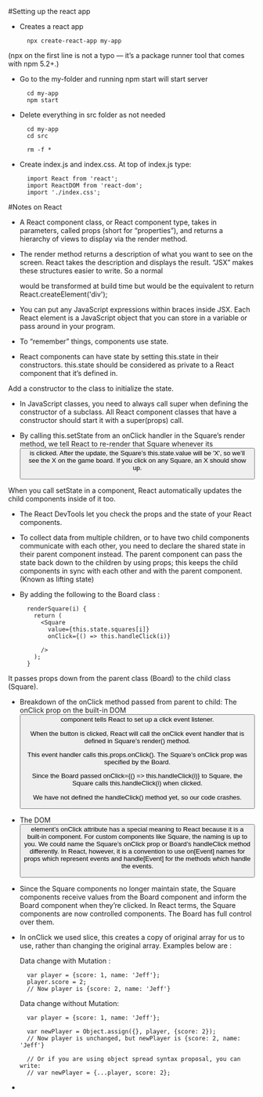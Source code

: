 #Setting up the react app

* Creates a react app

        npx create-react-app my-app

(npx on the first line is not a typo — it’s a package runner tool that comes with npm 5.2+.)

* Go to the my-folder and running npm start will start server

        cd my-app
        npm start

* Delete everything in src folder as not needed

        cd my-app
        cd src

        rm -f *

* Create index.js and index.css. At top of index.js type:

        import React from 'react';
        import ReactDOM from 'react-dom';
        import './index.css';

#Notes on React

* A React component class, or React component type, takes in parameters, called props (short for “properties”), and returns a hierarchy of views to display via the render method.

* The render method returns a description of what you want to see on the screen. React takes the description and displays the result. “JSX” makes these structures easier to write. So a normal <div> would be transformed at build time but would be the equivalent to
      return React.createElement('div');

* You can put any JavaScript expressions within braces inside JSX. Each React element is a JavaScript object that you can store in a variable or pass around in your program.

* To “remember” things, components use state.

* React components can have state by setting this.state in their constructors. this.state should be considered as private to a React component that it’s defined in.

Add a constructor to the class to initialize the state.

* In JavaScript classes, you need to always call super when defining the constructor of a subclass. All React component classes that have a constructor should start it with a super(props) call.

* By calling this.setState from an onClick handler in the Square’s render method, we tell React to re-render that Square whenever its <button> is clicked. After the update, the Square’s this.state.value will be 'X', so we’ll see the X on the game board. If you click on any Square, an X should show up.

When you call setState in a component, React automatically updates the child components inside of it too.

* The React DevTools let you check the props and the state of your React components.


* To collect data from multiple children, or to have two child components communicate with each other, you need to declare the shared state in their parent component instead. The parent component can pass the state back down to the children by using props; this keeps the child components in sync with each other and with the parent component. (Known as lifting state)


* By adding the following to the Board class :

        renderSquare(i) {
          return (
            <Square
              value={this.state.squares[i]}
              onClick={() => this.handleClick(i)}

            />
          );
        }
It passes props down from the parent class (Board) to the child class (Square).

* Breakdown of the onClick method passed from parent to child:
  The onClick prop on the built-in DOM <button> component tells React to set up a click event listener.

  When the button is clicked, React will call the onClick event handler that is defined in Square’s render() method.

  This event handler calls this.props.onClick(). The Square’s onClick prop was specified by the Board.

  Since the Board passed onClick={() => this.handleClick(i)} to Square, the Square calls this.handleClick(i) when clicked.

  We have not defined the handleClick() method yet, so our code crashes.

* The DOM <button> element’s onClick attribute has a special meaning to React because it is a built-in component. For custom components like Square, the naming is up to you. We could name the Square’s onClick prop or Board’s handleClick method differently. In React, however, it is a convention to use on[Event] names for props which represent events and handle[Event] for the methods which handle the events.

* Since the Square components no longer maintain state, the Square components receive values from the Board component and inform the Board component when they’re clicked. In React terms, the Square components are now controlled components. The Board has full control over them.

* In onClick we used slice, this creates a copy of original array for us to use, rather than changing the original array. Examples below are :

  Data change with Mutation :

        var player = {score: 1, name: 'Jeff'};
        player.score = 2;
        // Now player is {score: 2, name: 'Jeff'}

  Data change without Mutation:

        var player = {score: 1, name: 'Jeff'};

        var newPlayer = Object.assign({}, player, {score: 2});
        // Now player is unchanged, but newPlayer is {score: 2, name: 'Jeff'}

        // Or if you are using object spread syntax proposal, you can write:
        // var newPlayer = {...player, score: 2};

* 
